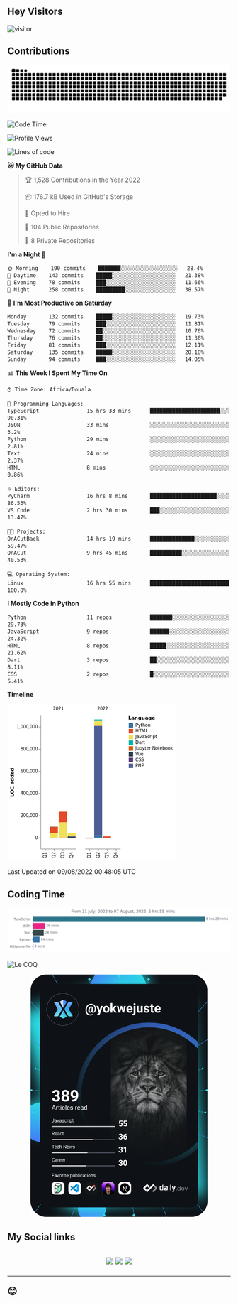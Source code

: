 ## Hey Visitors
![visitor](https://profile-counter.glitch.me/yokwejuste/count.svg)

## Contributions
<p align="center">
  <img src="https://raw.githubusercontent.com/yokwejuste/yokwejuste/output/github-contribution-grid-snake.svg" />
</p>

<!--START_SECTION:waka-->
![Code Time](http://img.shields.io/badge/Code%20Time-0%20secs-blue)

![Profile Views](http://img.shields.io/badge/Profile%20Views-193-blue)

![Lines of code](https://img.shields.io/badge/From%20Hello%20World%20I%27ve%20Written-1%20Million%20lines%20of%20code-blue)

**🐱 My GitHub Data** 

> 🏆 1,528 Contributions in the Year 2022
 > 
> 📦 176.7 kB Used in GitHub's Storage 
 > 
> 💼 Opted to Hire
 > 
> 📜 104 Public Repositories 
 > 
> 🔑 8 Private Repositories  
 > 
**I'm a Night 🦉** 

```text
🌞 Morning    190 commits    ███████░░░░░░░░░░░░░░░░░░   28.4% 
🌆 Daytime    143 commits    █████░░░░░░░░░░░░░░░░░░░░   21.38% 
🌃 Evening    78 commits     ███░░░░░░░░░░░░░░░░░░░░░░   11.66% 
🌙 Night      258 commits    █████████░░░░░░░░░░░░░░░░   38.57%

```
📅 **I'm Most Productive on Saturday** 

```text
Monday       132 commits    █████░░░░░░░░░░░░░░░░░░░░   19.73% 
Tuesday      79 commits     ███░░░░░░░░░░░░░░░░░░░░░░   11.81% 
Wednesday    72 commits     ██░░░░░░░░░░░░░░░░░░░░░░░   10.76% 
Thursday     76 commits     ██░░░░░░░░░░░░░░░░░░░░░░░   11.36% 
Friday       81 commits     ███░░░░░░░░░░░░░░░░░░░░░░   12.11% 
Saturday     135 commits    █████░░░░░░░░░░░░░░░░░░░░   20.18% 
Sunday       94 commits     ███░░░░░░░░░░░░░░░░░░░░░░   14.05%

```


📊 **This Week I Spent My Time On** 

```text
⌚︎ Time Zone: Africa/Douala

💬 Programming Languages: 
TypeScript               15 hrs 33 mins      ██████████████████████░░░   90.31% 
JSON                     33 mins             ░░░░░░░░░░░░░░░░░░░░░░░░░   3.2% 
Python                   29 mins             ░░░░░░░░░░░░░░░░░░░░░░░░░   2.81% 
Text                     24 mins             ░░░░░░░░░░░░░░░░░░░░░░░░░   2.37% 
HTML                     8 mins              ░░░░░░░░░░░░░░░░░░░░░░░░░   0.86%

🔥 Editors: 
PyCharm                  16 hrs 8 mins       █████████████████████░░░░   86.53% 
VS Code                  2 hrs 30 mins       ███░░░░░░░░░░░░░░░░░░░░░░   13.47%

🐱‍💻 Projects: 
OnACutBack               14 hrs 19 mins      ██████████████░░░░░░░░░░░   59.47% 
OnACut                   9 hrs 45 mins       ██████████░░░░░░░░░░░░░░░   40.53%

💻 Operating System: 
Linux                    16 hrs 55 mins      █████████████████████████   100.0%

```

**I Mostly Code in Python** 

```text
Python                   11 repos            ███████░░░░░░░░░░░░░░░░░░   29.73% 
JavaScript               9 repos             ██████░░░░░░░░░░░░░░░░░░░   24.32% 
HTML                     8 repos             █████░░░░░░░░░░░░░░░░░░░░   21.62% 
Dart                     3 repos             ██░░░░░░░░░░░░░░░░░░░░░░░   8.11% 
CSS                      2 repos             █░░░░░░░░░░░░░░░░░░░░░░░░   5.41%

```


**Timeline**

![Chart not found](https://raw.githubusercontent.com/yokwejuste/yokwejuste/master/charts/bar_graph.png) 


 Last Updated on 09/08/2022 00:48:05 UTC
<!--END_SECTION:waka-->

## Coding Time

[![wakatime-stats](https://github.com/yokwejuste/yokwejuste/blob/master/images/stat.svg)](https://wakatime.com/@yokwejuste)

![Le COQ](https://metrics.lecoq.io/yokwejuste/)
<p align="center">
  <a href="#"><img src="https://github.com/yokwejuste/yokwejuste/blob/master/devcard.svg" width="400" alt="Yonkeu K. Steve's Dev Card"/></a>
</p>
<h2>My Social links<h2>
<p align="center">
  <a href="https://twitter.com/yokwejuste"><img src="https://img.shields.io/badge/twitter-%231DA1F2.svg?style=for-the-badge&logo=Twitter&logoColor=white"></a>
  <a href="https://linkedin.com/in/yokwejuste"><img src="https://img.shields.io/badge/linkedin-%230077B5.svg?style=for-the-badge&logo=linkedin&logoColor=white"></a>
  <a href="https://instagram.com/yokwejuste0"><img src="https://img.shields.io/badge/instagram-%23E4405F.svg?style=for-the-badge&logo=Instagram&logoColor=white"></a>
</p>
<hr>
😊
